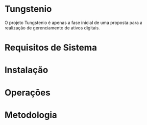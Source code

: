 # Tungstenio
O projeto Tungstenio é apenas a fase inicial de uma proposta para a realização de gerenciamento de ativos digitais.
# Requisitos de Sistema
# Instalação
# Operações
# Metodologia
